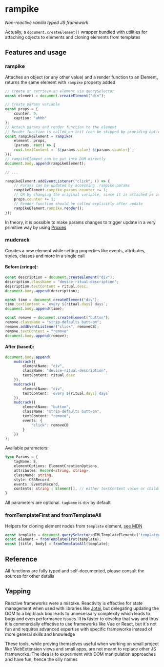 # rampike
*Non-reactive vanilla typed JS framework*

Actually, a `document.createElement()` wrapper bundled with utilities for attaching objects to elements and cloning elements from templates

## Features and usage

### rampike
Attaches an object (or any other value) and a render function to an Element, returns the same element with `rampike` property added

```ts
// Create or retrieve an element via querySelector
const element = document.createElement("div");

// Create params variable
const props = {
	counter: 0,
	caption: "uhhh"
};
// Attach params and render function to the element
// Render function is called on init (can be skipped by providing options)
const rampikeElement = rampike(
	element, props,
	(params, root) => {
	root.textContent = `${params.value} ${params.counter}`;
});
// rampikeElement can be put into DOM directly
document.body.append(rampikeElement);

// ...

rampikeElement.addEventListener("click", () => {
	// Params can be updated by accessing .rampike.params
	rampikeElement.rampike.params.counter += 1;
	// OR by changing the original variable, since it is attached as is
	props.counter += 1;
	// Render function should be called explicitly after update
	rampikeElement.rampike.render();
});
```

In theory, it is possible to make params changes to trigger update in a very primitive way by using [Proxies](https://developer.mozilla.org/en-US/docs/Web/JavaScript/Reference/Global_Objects/Proxy)

### mudcrack
Creates a new element while setting properties like events, attributes, styles, classes and more in a single call
#### Before (cringe):
```ts
const description = document.createElement("div");
description.className = "device-ritual-description";
description.textContent = ritual.desc;
document.body.append(description);

const time = document.createElement("div");
time.textContent = `every ${ritual.days} days`;
document.body.append(time);

const remove = document.createElement("button");
remove.className = "strip-defaults butt-on";
remove.addEventListener("click", removeCB);
remove.textContent = "remove"
document.body.append(remove);
```

#### After (based):
```ts
document.body.append(
	mudcrack({
		elementName: "div",
		className: "device-ritual-description",
		textContent: ritual.desc
	}),
	mudcrack({
		elementName: "div",
		textContent: `every ${ritual.days} days`
	}),
	mudcrack({
		elementName: "button",
		className: "strip-defaults butt-on",
		textContent: "remove",
		events: {
			"click": removeCB
		}
	})
);
```

Available parameters:
```ts
type Params = {
	tagName: E,
	elementOptions: ElementCreationOptions,
	attributes: Record<string, string>,
	className: string,
	style: CSSRecord,
	events: EventsRecord,
	contents: string | Element[], // either textContent value or children
}
```

All parameters are optional. `tagName` is `div` by default

### fromTemplateFirst and fromTemplateAll
Helpers for cloning element nodes from `template` element, [see MDN](https://developer.mozilla.org/en-US/docs/Web/HTML/Reference/Elements/template)

```ts
const template = document.querySelector<HTMLTemplateElement>("template#template-id")!;
const element = fromTemplateFirst(template);
const [title, body] = fromTemplateAll(template);
```

## Reference
All functions are fully typed and self-documented, please consult the sources for other details

## Yapping
Reactive frameworks were a mistake. Reactivity is effective for state management when used with libraries like [Jotai](https://jotai.org/), but delegating updating the DOM to a big black box leads to unnecessary complexity which leads to bugs and even performance issues. It **is** faster to develop that way and thus it is commercially effective to use frameworks like Vue or React, but it's not fun and requires advanced expertise with specific frameworks instead of more general skills and knowledge

These tools, while proving themselves useful when working on small project like WebExtension views and small apps, are not meant to replace other JS frameworks. The idea is to experiment with DOM manipulation approaches and have fun, hence the silly names